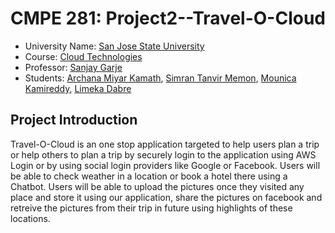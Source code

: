 # CMPE 281: Project2--Travel-O-Cloud

* University Name: [San Jose State University](http://www.sjsu.edu/)
* Course: [Cloud Technologies](https://catalog.sjsu.edu/preview_course_nopop.php?catoid=12&coid=58375)
* Professor: [Sanjay Garje](https://www.linkedin.com/in/sanjaygarje/)
* Students: [Archana Miyar Kamath](https://www.linkedin.com/in/archana-kamath-018/), [Simran Tanvir Memon](https://www.linkedin.com/in/simran-memon-a872a91a1/), [Mounica Kamireddy](https://www.linkedin.com/in/mounica-kamireddy/), [Limeka Dabre](www.linkedin.com/in/limekadabre)

## Project Introduction

Travel-O-Cloud is an one stop application targeted to help users plan a trip or help others to plan a trip by securely login to the application using AWS Login or by using social login providers like Google or Facebook. Users will be able to check weather in a location or book a hotel there using a Chatbot. Users will be able to upload the pictures once they visited any place and store it using our application, share the pictures on facebook and retreive the pictures from their trip in future using highlights of these locations.
